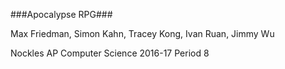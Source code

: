 ###Apocalypse RPG###

Max Friedman, Simon Kahn, Tracey Kong, Ivan Ruan, Jimmy Wu

Nockles AP Computer Science 2016-17 Period 8
